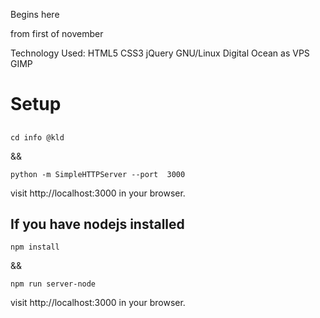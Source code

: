 Begins here

from first of november

Technology Used: HTML5 CSS3 jQuery  GNU/Linux Digital Ocean as VPS GIMP

# Setup

## 
```
cd info @kld
```

&& 

```
python -m SimpleHTTPServer --port  3000
```

visit http://localhost:3000 in your browser.

## If you have nodejs installed
```
npm install
```
&&

```
npm run server-node
```
visit http://localhost:3000 in your browser.

